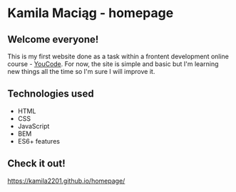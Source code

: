 # Kamila Maciąg - homepage
## Welcome everyone!
This is my first website done as a task within a frontent development online course - [YouCode](https://youcode.pl/). For now, the site is simple and basic but I'm learning new things all the time so I'm sure I will improve it.
## Technologies used
- HTML
- CSS
- JavaScript
- BEM
- ES6+ features
## Check it out!
https://kamila2201.github.io/homepage/